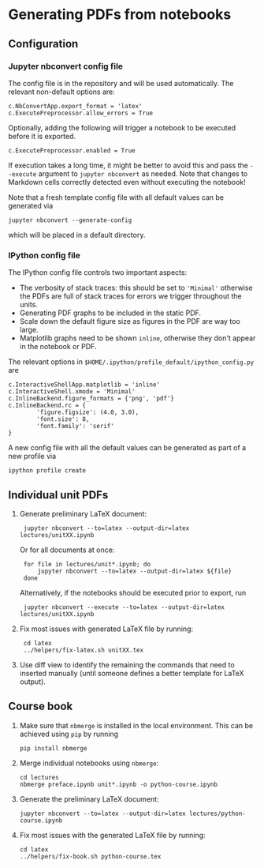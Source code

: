 
# Generating PDFs from notebooks

## Configuration

### Jupyter nbconvert config file

The config file is in the repository and will be used automatically.
The relevant non-default options are:

    c.NbConvertApp.export_format = 'latex'
    c.ExecutePreprocessor.allow_errors = True

Optionally, adding the following will trigger a notebook to be executed
before it is exported.

    c.ExecutePreprocessor.enabled = True

If execution takes a long time, it might be better to avoid this and 
pass the `--execute` argument to `jupyter nbconvert` as needed. Note that
changes to Markdown cells correctly detected even without executing the notebook!

Note that a fresh template config file with all default values can 
be generated via
    
    jupyter nbconvert --generate-config 

which will be placed in a default directory.

### IPython config file

The IPython config file controls two important aspects:

- The verbosity of stack traces: this should be set to `'Minimal'`
    otherwise the PDFs are full of stack traces for errors we 
    trigger throughout the units.
- Generating PDF graphs to be included in the static PDF.
- Scale down the default figure size as figures in the PDF are way too large.
- Matplotlib graphs need to be shown `inline`, otherwise they don't appear in 
  the notebook or PDF.

The relevant options in `$HOME/.ipython/profile_default/ipython_config.py` are

    c.InteractiveShellApp.matplotlib = 'inline'
    c.InteractiveShell.xmode = 'Minimal'
    c.InlineBackend.figure_formats = {'png', 'pdf'}
    c.InlineBackend.rc = { 
            'figure.figsize': (4.0, 3.0),
            'font.size': 8,
            'font.family': 'serif'
    }

A new config file with all the default values can be generated as part
of a new profile via

    ipython profile create

## Individual unit PDFs

1. Generate preliminary LaTeX document:

        jupyter nbconvert --to=latex --output-dir=latex lectures/unitXX.ipynb

    Or for all documents at once:

        for file in lectures/unit*.ipynb; do
            jupyter nbconvert --to=latex --output-dir=latex ${file}
        done

    Alternatively, if the notebooks should be executed prior to export, run

        jupyter nbconvert --execute --to=latex --output-dir=latex lectures/unitXX.ipynb

2. Fix most issues with generated LaTeX file by running:

        cd latex
        ../helpers/fix-latex.sh unitXX.tex

3. Use diff view to identify the remaining the commands that need to inserted
   manually (until someone defines a better template for LaTeX output). 

## Course book

1.  Make sure that `nbmerge` is installed in the local environment. This
    can be achieved using `pip` by running

        pip install nbmerge

2.  Merge individual notebooks using `nbmerge`:

        cd lectures    
        nbmerge preface.ipynb unit*.ipynb -o python-course.ipynb
 
3.  Generate the preliminary LaTeX document:

        jupyter nbconvert --to=latex --output-dir=latex lectures/python-course.ipynb 

4.  Fix most issues with the generated LaTeX file by running:
    
        cd latex
        ../helpers/fix-book.sh python-course.tex
